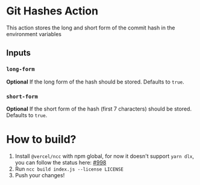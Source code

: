 # Git Hashes Action
This action stores the long and short form of the commit hash in the environment variables

## Inputs

### `long-form`

**Optional** If the long form of the hash should be stored. Defaults to `true`.

### `short-form`

**Optional** If the short form of the hash (first 7 characters) should be stored. Defaults to `true`.


# How to build?

1. Install `@vercel/ncc` with npm global, for now it doesn't support `yarn dlx`, you can follow the status here: [#998](https://github.com/vercel/ncc/issues/998)
2. Run `ncc build index.js --license LICENSE`
3. Push your changes!
